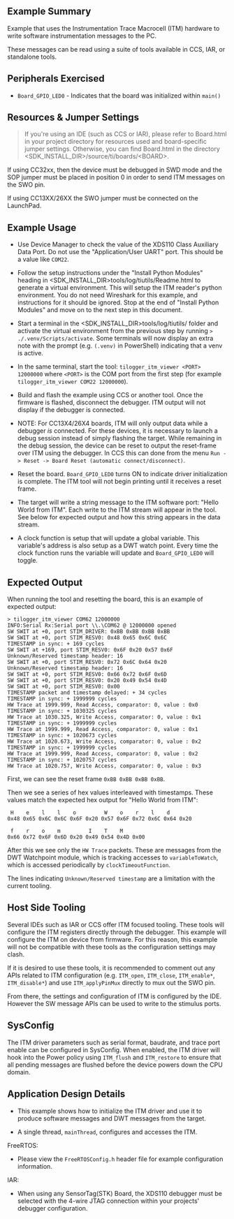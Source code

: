 ## Example Summary

Example that uses the Instrumentation Trace Macrocell (ITM) hardware to write
software instrumentation messages to the PC.

These messages can be read using a suite of tools available in CCS, IAR, or
standalone tools.

## Peripherals Exercised

* `Board_GPIO_LED0` - Indicates that the board was initialized within `main()`

## Resources & Jumper Settings

> If you're using an IDE (such as CCS or IAR), please refer to Board.html in
your project directory for resources used and board-specific jumper settings.
Otherwise, you can find Board.html in the directory
&lt;SDK_INSTALL_DIR&gt;/source/ti/boards/&lt;BOARD&gt;.

If using CC32xx, then the device must be debugged in SWD mode and the SOP
jumper must be placed in position 0 in order to send ITM messages
on the SWO pin.

If using CC13XX/26XX the SWO jumper must be connected on the LaunchPad.

## Example Usage

* Use Device Manager to check the value of the XDS110 Class Auxiliary Data
Port. Do not use the "Application/User UART" port. This should be a value
like `COM22`.

* Follow the setup instructions under the "Install Python Modules" heading in
&lt;SDK_INSTALL_DIR&gt;tools/log/tiutils/Readme.html to generate a virtual environment.
This will setup the ITM reader's python environment. You do not need Wireshark
for this example, and instructions for it should be ignored. Stop at the end of
"Install Python Modules" and move on to the next step in this document.

* Start a terminal in the &lt;SDK_INSTALL_DIR&gt;tools/log/tiutils/ folder and
activate the virtual environment from the previous step by running
`> ./.venv/Scripts/activate`. Some terminals will now display an extra note
with the prompt (e.g. `(.venv)` in PowerShell) indicating that a venv is active.

* In the same terminal, start the tool: `tilogger_itm_viewer <PORT> 12000000`
where `<PORT>` is the COM port from the first step (for example
`tilogger_itm_viewer COM22 12000000`).

* Build and flash the example using CCS or another tool. Once the firmware is
flashed, disconnect the debugger. ITM output will not display if the debugger
is connected.

* NOTE: For CC13X4/26X4 boards, ITM will only output data while a debugger *is*
connected. For these devices, it is necessary to launch a debug session instead
of simply flashing the target. While remaining in the debug session, the device
can be reset to output the reset-frame over ITM using the debugger. In CCS this
can done from the menu `Run -> Reset -> Board Reset (automatic connect/disconnect)`.

* Reset the board. `Board_GPIO_LED0` turns ON to indicate driver initialization
is complete. The ITM tool will not begin printing until it receives a reset
frame.

* The target will write a string message to the ITM software port:
"Hello World from ITM". Each write to the ITM stream will appear in the tool.
See below for expected output and how this string appears in the data stream.

* A clock function is setup that will update a global variable. This variable's
address is also setup as a DWT watch point. Every time the clock function runs
the variable will update and `Board_GPIO_LED0` will toggle.

## Expected Output

When running the tool and resetting the board, this is an example of expected
output:

```text
> tilogger_itm_viewer COM62 12000000
INFO:Serial Rx:Serial port \\.\COM62 @ 12000000 opened
SW SWIT at +0, port STIM_DRIVER: 0xBB 0xBB 0xBB 0xBB
SW SWIT at +0, port STIM_RESV0: 0x48 0x65 0x6C 0x6C
TIMESTAMP in sync: + 169 cycles
SW SWIT at +169, port STIM_RESV0: 0x6F 0x20 0x57 0x6F
Unknown/Reserved timestamp header: 16
SW SWIT at +0, port STIM_RESV0: 0x72 0x6C 0x64 0x20
Unknown/Reserved timestamp header: 16
SW SWIT at +0, port STIM_RESV0: 0x66 0x72 0x6F 0x6D
SW SWIT at +0, port STIM_RESV0: 0x20 0x49 0x54 0x4D
SW SWIT at +0, port STIM_RESV0: 0x00
TIMESTAMP packet and timestamp delayed: + 34 cycles
TIMESTAMP in sync: + 1999999 cycles
HW Trace at 1999.999, Read Access, comparator: 0, value : 0x0
TIMESTAMP in sync: + 1030325 cycles
HW Trace at 1030.325, Write Access, comparator: 0, value : 0x1
TIMESTAMP in sync: + 1999999 cycles
HW Trace at 1999.999, Read Access, comparator: 0, value : 0x1
TIMESTAMP in sync: + 1020673 cycles
HW Trace at 1020.673, Write Access, comparator: 0, value : 0x2
TIMESTAMP in sync: + 1999999 cycles
HW Trace at 1999.999, Read Access, comparator: 0, value : 0x2
TIMESTAMP in sync: + 1020757 cycles
HW Trace at 1020.757, Write Access, comparator: 0, value : 0x3
```

First, we can see the reset frame `0xBB 0xBB 0xBB 0xBB`.

Then we see a series of hex values interleaved with timestamps. These values
match the expected hex output for "Hello World from ITM":

```text
 H    e    l    l    o         W    o    r    l    d
0x48 0x65 0x6C 0x6C 0x6F 0x20 0x57 0x6F 0x72 0x6C 0x64 0x20

 f    r    o    m         I    T    M
0x66 0x72 0x6F 0x6D 0x20 0x49 0x54 0x4D 0x00
```

After this we see only the `HW Trace` packets. These are messages from the DWT
Watchpoint module, which is tracking accesses to `variableToWatch`, which is
accessed periodically by `clockTimeoutFunction`.

The lines indicating `Unknown/Reserved timestamp` are a limitation with the
current tooling.

## Host Side Tooling

Several IDEs such as IAR or CCS offer ITM focused tooling. These tools will
configure the ITM registers directly through the debugger. This example
will configure the ITM on device from firmware. For this reason,
this example will not be compatible with these tools as the configuration
settings may clash.

If it is desired to use these tools, it is recommended to comment out any APIs
related to ITM configuration (e.g. `ITM_open`, `ITM_close`, `ITM_enable*`,
`ITM_disable*`) and use `ITM_applyPinMux` directly to mux out the SWO pin.

From there, the settings and configuration of ITM is configured by the IDE.
However the SW message APIs can be used to write to the stimulus ports.

## SysConfig

The ITM driver parameters such as serial format, baudrate, and trace port enable
can be configured in SysConfig. When enabled, the ITM driver will hook into the
Power policy using `ITM_flush` and `ITM_restore` to ensure that all pending
messages are flushed before the device powers down the CPU domain.

## Application Design Details

* This example shows how to initialize the ITM driver and use it to produce
software messages and DWT messages from the target.

* A single thread, `mainThread`, configures and accesses the ITM.

FreeRTOS:

* Please view the `FreeRTOSConfig.h` header file for example configuration
information.

IAR:

* When using any SensorTag(STK) Board, the XDS110 debugger must be
selected with the 4-wire JTAG connection within your projects' debugger
configuration.
